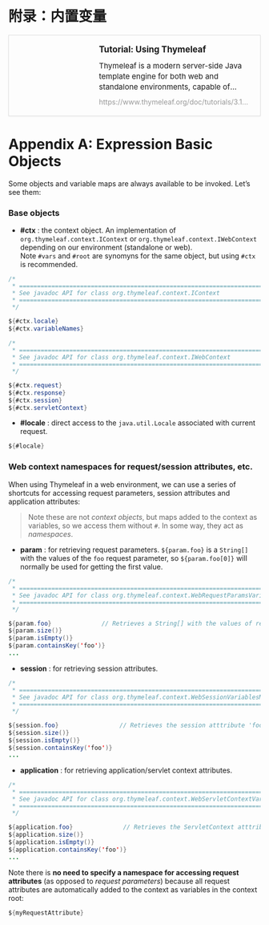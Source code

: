 # 附录：内置变量

<div style="
    border: 1px solid rgb(222, 222, 222);
    box-shadow: rgba(0, 0, 0, 0.06) 0px 1px 3px;
  ">
<style>
.w {
	overflow: hidden;
	margin: 0;
	padding: 0;
	background: none transparent;
	text-align: left;
}
.em > a,
.tc > a,
.th > a {
	background-color: transparent;
	-webkit-text-decoration-skip: objects;
}
.em a:not([href]):not([tabindex]),
.tc a:not([href]):not([tabindex]),
.th a:not([href]):not([tabindex]) {
	color: inherit;
	text-decoration: none;
}
.em a:not([href]):not([tabindex]):focus,
.tc a:not([href]):not([tabindex]):focus,
.th a:not([href]):not([tabindex]):focus {
	outline: 0;
}
.em > a,
.tc > a,
.th > a {
	text-decoration: none;
	color: inherit;
	-ms-touch-action: manipulation;
	touch-action: manipulation;
}
.w {
	line-height: 1.4;
	font-family: -apple-system, system-ui, BlinkMacSystemFont, 'Segoe UI',
		Roboto, 'Helvetica Neue', Arial, sans-serif;
	font-weight: 400;
	font-size: 15px;
	color: inherit;
	-webkit-hyphens: auto;
	-moz-hyphens: auto;
	-ms-hyphens: auto;
	hyphens: auto;
	word-wrap: break-word;
	overflow-wrap: break-word;
}
._rtl {
	direction: rtl;
	text-align: right;
}
.t,
.w,
.wf {
	display: -ms-flexbox;
	display: flex;
	-ms-flex-direction: column;
	flex-direction: column;
	max-width: 100%;
	width: 100%;
}
@supports (-webkit-overflow-scrolling: touch) {
	.w {
		max-width: 100vw;
	}
}
.wc,
.wt {
	overflow: hidden;
}
._sc,
._sm {
	background: inherit;
}
._or .tf {
	-ms-flex-order: 0;
	order: 0;
}
._or .th {
	-ms-flex-order: 1;
	order: 1;
}
._or .td {
	-ms-flex-order: 2;
	order: 2;
}
._alsr._ls .wf {
	-ms-flex-direction: column-reverse;
	flex-direction: column-reverse;
}
._alcr._lc .wf {
	-ms-flex-direction: row-reverse;
	flex-direction: row-reverse;
}
._sc._ls .wt,
._ss._ls .wt {
	padding-left: 0;
	padding-right: 0;
}
._sc._ls._alsd .wt,
._ss._ls._alsd .wt {
	padding-bottom: 0;
}
._sc._ls._alsr .wt,
._ss._ls._alsr .wt {
	padding-top: 0;
}
._sc._lc .wt,
._ss._lc .wt {
	padding-top: 0;
	padding-bottom: 0;
}
._ss._lc._alcd .wt {
	padding-right: 0;
}
._ss._lc._alcr .wt {
	padding-left: 0;
}
._lc .wf {
	-ms-flex-direction: row;
	flex-direction: row;
}
._lc .wt {
	display: -ms-flexbox;
	display: flex;
	-ms-flex: 1;
	flex: 1;
	-ms-flex-align: center;
	align-items: center;
}
._sc._lc._alcd .wf {
	padding-right: 0 !important;
}
._sc._lc._alcr .wf {
	padding-left: 0 !important;
}
.wt {
	padding: 8px 10px;
}
@media (min-width: 360px) {
	.wt {
		padding: 12px 15px;
	}
}
@media (min-width: 600px) {
	.wt {
		padding: 16px 20px;
	}
}
._lc._sm:not(.xd) .wc {
	min-width: 100px;
	width: 100px;
	min-height: 100px;
}
@media (min-width: 360px) {
	._lc._sm:not(.xd) .wc {
		min-width: 110px;
		width: 110px;
		min-height: 110px;
	}
}
@media (min-width: 460px) {
	._lc._sm:not(.xd) .wc {
		min-width: 140px;
		width: 140px;
		min-height: 140px;
	}
}
@media (min-width: 600px) {
	._lc._sm:not(.xd) .wc {
		min-width: 160px;
		width: 160px;
		min-height: 160px;
	}
}
._lc._sm._xd:not(._xf) .wc,
._lc._sm._xf:not(._xd) .wc {
	min-width: 100px;
	width: 100px;
	min-height: 100px;
}
@media (min-width: 360px) {
	._lc._sm._xd:not(._xf) .wc,
	._lc._sm._xf:not(._xd) .wc {
		min-width: 110px;
		width: 110px;
		min-height: 110px;
	}
}
@media (min-width: 600px) {
	._lc._sm._xd:not(._xf) .wc,
	._lc._sm._xf:not(._xd) .wc {
		min-width: 120px;
		width: 120px;
		min-height: 120px;
	}
}
._lc._sm._xd._xf .wc {
	min-width: 100px;
	width: 100px;
	min-height: 100px;
}
._lc._sc:not(.xd) .wc {
	min-width: 92px;
	width: 92px;
	min-height: 92px;
}
@media (min-width: 360px) {
	._lc._sc:not(.xd) .wc {
		min-width: 100px;
		width: 100px;
		min-height: 100px;
	}
}
@media (min-width: 460px) {
	._lc._sc:not(.xd) .wc {
		min-width: 130px;
		width: 130px;
		min-height: 130px;
	}
}
@media (min-width: 600px) {
	._lc._sc:not(.xd) .wc {
		min-width: 145px;
		width: 145px;
		min-height: 145px;
	}
}
._lc._sc._xd:not(._xf) .wc,
._lc._sc._xf:not(._xd) .wc {
	min-width: 92px;
	width: 92px;
	min-height: 92px;
}
@media (min-width: 360px) {
	._lc._sc._xd:not(._xf) .wc,
	._lc._sc._xf:not(._xd) .wc {
		min-width: 100px;
		width: 100px;
		min-height: 100px;
	}
}
@media (min-width: 600px) {
	._lc._sc._xd:not(._xf) .wc,
	._lc._sc._xf:not(._xd) .wc {
		min-width: 110px;
		width: 110px;
		min-height: 110px;
	}
}
._lc._sc._xd._xf .wc {
	min-width: 92px;
	width: 92px;
	min-height: 92px;
}
@supports (-moz-appearance: meterbar) and (all: initial) {
	._lc .wc {
		display: -ms-flexbox;
		display: flex;
		-ms-flex-direction: column;
		flex-direction: column;
		-ms-flex-align: stretch;
		align-items: stretch;
		-ms-flex-line-pack: stretch;
		align-content: stretch;
	}
}
._lc._ss:not(.xd) .wc {
	min-width: 100px;
	width: 100px;
	min-height: 100px;
}
@media (min-width: 360px) {
	._lc._ss:not(.xd) .wc {
		min-width: 110px;
		width: 110px;
		min-height: 110px;
	}
}
@media (min-width: 460px) {
	._lc._ss:not(.xd) .wc {
		min-width: 140px;
		width: 140px;
		min-height: 140px;
	}
}
@media (min-width: 600px) {
	._lc._ss:not(.xd) .wc {
		min-width: 160px;
		width: 160px;
		min-height: 160px;
	}
}
._lc._ss._xd:not(._xf) .wc,
._lc._ss._xf:not(._xd) .wc {
	min-width: 100px;
	width: 100px;
	min-height: 100px;
}
@media (min-width: 360px) {
	._lc._ss._xd:not(._xf) .wc,
	._lc._ss._xf:not(._xd) .wc {
		min-width: 110px;
		width: 110px;
		min-height: 110px;
	}
}
@media (min-width: 600px) {
	._lc._ss._xd:not(._xf) .wc,
	._lc._ss._xf:not(._xd) .wc {
		min-width: 120px;
		width: 120px;
		min-height: 120px;
	}
}
._lc._ss._xd._xf .wc {
	min-width: 100px;
	width: 100px;
	min-height: 100px;
}
._sc .wf {
	padding: 8px;
}
@media (min-width: 360px) {
	._sc:not(._xd):not(._xf) .wf {
		padding: 10px;
	}
}
@media (min-width: 460px) {
	._sc:not(._xd):not(._xf) .wf {
		padding: 12px;
	}
}
@media (min-width: 600px) {
	._sc:not(._xd):not(._xf) .wf {
		padding: 16px;
	}
}
._ls .th {
	-webkit-line-clamp: 2;
}
._ls._lh10 .th {
	max-height: 2em;
}
._ls._lh11 .th {
	max-height: 2.2em;
}
._ls._lh12 .th {
	max-height: 2.4em;
}
._ls._lh13 .th {
	max-height: 2.6em;
}
._ls._lh14 .th {
	max-height: 2.8em;
}
._ls._lh15 .th {
	max-height: 3em;
}
._ls .td {
	-webkit-line-clamp: 3;
}
._ls._lh10 .td {
	max-height: 3em;
}
._ls._lh11 .td {
	max-height: 3.3em;
}
._ls._lh12 .td {
	max-height: 3.6em;
}
._ls._lh13 .td {
	max-height: 3.9em;
}
._ls._lh14 .td {
	max-height: 4.2em;
}
._ls._lh15 .td {
	max-height: 4.5em;
}
._ls .twd {
	display: none;
}
@media (max-width: 459px) {
	._lc .ti,
	._lc .tm,
	._lc .tw + .tx,
	._lc .twt {
		display: none;
	}
}
@media (min-width: 460px) {
	._lc .twd {
		display: none;
	}
}
._lc:not(._ap):not(._ts) .th {
	-webkit-line-clamp: 3;
}
._lc:not(._ap):not(._ts)._lh10 .th {
	max-height: 3em;
}
._lc:not(._ap):not(._ts)._lh11 .th {
	max-height: 3.3em;
}
._lc:not(._ap):not(._ts)._lh12 .th {
	max-height: 3.6em;
}
._lc:not(._ap):not(._ts)._lh13 .th {
	max-height: 3.9em;
}
._lc:not(._ap):not(._ts)._lh14 .th {
	max-height: 4.2em;
}
._lc:not(._ap):not(._ts)._lh15 .th {
	max-height: 4.5em;
}
@media (max-width: 359px) {
	._lc:not(._ap):not(._ts) .td {
		display: none;
	}
}
@media (min-width: 360px) {
	._lc:not(._ap):not(._ts) .th {
		-webkit-line-clamp: 2;
	}
	._lc:not(._ap):not(._ts)._lh10 .th {
		max-height: 2em;
	}
	._lc:not(._ap):not(._ts)._lh11 .th {
		max-height: 2.2em;
	}
	._lc:not(._ap):not(._ts)._lh12 .th {
		max-height: 2.4em;
	}
	._lc:not(._ap):not(._ts)._lh13 .th {
		max-height: 2.6em;
	}
	._lc:not(._ap):not(._ts)._lh14 .th {
		max-height: 2.8em;
	}
	._lc:not(._ap):not(._ts)._lh15 .th {
		max-height: 3em;
	}
	._lc:not(._ap):not(._ts) .td {
		-webkit-line-clamp: 1;
	}
	._lc:not(._ap):not(._ts)._lh10 .td {
		max-height: 1em;
	}
	._lc:not(._ap):not(._ts)._lh11 .td {
		max-height: 1.1em;
	}
	._lc:not(._ap):not(._ts)._lh12 .td {
		max-height: 1.2em;
	}
	._lc:not(._ap):not(._ts)._lh13 .td {
		max-height: 1.3em;
	}
	._lc:not(._ap):not(._ts)._lh14 .td {
		max-height: 1.4em;
	}
	._lc:not(._ap):not(._ts)._lh15 .td {
		max-height: 1.5em;
	}
}
@media (min-width: 460px) {
	._lc:not(._ap):not(._ts) .td {
		-webkit-line-clamp: 2;
	}
	._lc:not(._ap):not(._ts)._lh10 .td {
		max-height: 2em;
	}
	._lc:not(._ap):not(._ts)._lh11 .td {
		max-height: 2.2em;
	}
	._lc:not(._ap):not(._ts)._lh12 .td {
		max-height: 2.4em;
	}
	._lc:not(._ap):not(._ts)._lh13 .td {
		max-height: 2.6em;
	}
	._lc:not(._ap):not(._ts)._lh14 .td {
		max-height: 2.8em;
	}
	._lc:not(._ap):not(._ts)._lh15 .td {
		max-height: 3em;
	}
}
._lc._ap:not(._ts) .th {
	-webkit-line-clamp: 3;
}
._lc._ap:not(._ts)._lh10 .th {
	max-height: 3em;
}
._lc._ap:not(._ts)._lh11 .th {
	max-height: 3.3em;
}
._lc._ap:not(._ts)._lh12 .th {
	max-height: 3.6em;
}
._lc._ap:not(._ts)._lh13 .th {
	max-height: 3.9em;
}
._lc._ap:not(._ts)._lh14 .th {
	max-height: 4.2em;
}
._lc._ap:not(._ts)._lh15 .th {
	max-height: 4.5em;
}
._lc._ap:not(._ts) .td {
	-webkit-line-clamp: 2;
}
._lc._ap:not(._ts)._lh10 .td {
	max-height: 2em;
}
._lc._ap:not(._ts)._lh11 .td {
	max-height: 2.2em;
}
._lc._ap:not(._ts)._lh12 .td {
	max-height: 2.4em;
}
._lc._ap:not(._ts)._lh13 .td {
	max-height: 2.6em;
}
._lc._ap:not(._ts)._lh14 .td {
	max-height: 2.8em;
}
._lc._ap:not(._ts)._lh15 .td {
	max-height: 3em;
}
@media (min-width: 360px) {
	._lc._ap:not(._ts) .th {
		-webkit-line-clamp: 2;
	}
	._lc._ap:not(._ts)._lh10 .th {
		max-height: 2em;
	}
	._lc._ap:not(._ts)._lh11 .th {
		max-height: 2.2em;
	}
	._lc._ap:not(._ts)._lh12 .th {
		max-height: 2.4em;
	}
	._lc._ap:not(._ts)._lh13 .th {
		max-height: 2.6em;
	}
	._lc._ap:not(._ts)._lh14 .th {
		max-height: 2.8em;
	}
	._lc._ap:not(._ts)._lh15 .th {
		max-height: 3em;
	}
	._lc._ap:not(._ts) .td {
		-webkit-line-clamp: 3;
	}
	._lc._ap:not(._ts)._lh10 .td {
		max-height: 3em;
	}
	._lc._ap:not(._ts)._lh11 .td {
		max-height: 3.3em;
	}
	._lc._ap:not(._ts)._lh12 .td {
		max-height: 3.6em;
	}
	._lc._ap:not(._ts)._lh13 .td {
		max-height: 3.9em;
	}
	._lc._ap:not(._ts)._lh14 .td {
		max-height: 4.2em;
	}
	._lc._ap:not(._ts)._lh15 .td {
		max-height: 4.5em;
	}
}
@media (min-width: 460px) {
	._lc._ap:not(._ts) .td {
		-webkit-line-clamp: 4;
	}
	._lc._ap:not(._ts)._lh10 .td {
		max-height: 4em;
	}
	._lc._ap:not(._ts)._lh11 .td {
		max-height: 4.4em;
	}
	._lc._ap:not(._ts)._lh12 .td {
		max-height: 4.8em;
	}
	._lc._ap:not(._ts)._lh13 .td {
		max-height: 5.2em;
	}
	._lc._ap:not(._ts)._lh14 .td {
		max-height: 5.6em;
	}
	._lc._ap:not(._ts)._lh15 .td {
		max-height: 6em;
	}
}
._lc._ts .th {
	-webkit-line-clamp: 1;
}
._lc._ts._lh10 .th {
	max-height: 1em;
}
._lc._ts._lh11 .th {
	max-height: 1.1em;
}
._lc._ts._lh12 .th {
	max-height: 1.2em;
}
._lc._ts._lh13 .th {
	max-height: 1.3em;
}
._lc._ts._lh14 .th {
	max-height: 1.4em;
}
._lc._ts._lh15 .th {
	max-height: 1.5em;
}
._lc._ts .td {
	-webkit-line-clamp: 2;
}
._lc._ts._lh10 .td {
	max-height: 2em;
}
._lc._ts._lh11 .td {
	max-height: 2.2em;
}
._lc._ts._lh12 .td {
	max-height: 2.4em;
}
._lc._ts._lh13 .td {
	max-height: 2.6em;
}
._lc._ts._lh14 .td {
	max-height: 2.8em;
}
._lc._ts._lh15 .td {
	max-height: 3em;
}
@media (min-width: 460px) {
	._lc._ts .th {
		-webkit-line-clamp: 1;
	}
	._lc._ts._lh10 .th {
		max-height: 1em;
	}
	._lc._ts._lh11 .th {
		max-height: 1.1em;
	}
	._lc._ts._lh12 .th {
		max-height: 1.2em;
	}
	._lc._ts._lh13 .th {
		max-height: 1.3em;
	}
	._lc._ts._lh14 .th {
		max-height: 1.4em;
	}
	._lc._ts._lh15 .th {
		max-height: 1.5em;
	}
	._lc._ts .td {
		-webkit-line-clamp: 3;
	}
	._lc._ts._lh10 .td {
		max-height: 3em;
	}
	._lc._ts._lh11 .td {
		max-height: 3.3em;
	}
	._lc._ts._lh12 .td {
		max-height: 3.6em;
	}
	._lc._ts._lh13 .td {
		max-height: 3.9em;
	}
	._lc._ts._lh14 .td {
		max-height: 4.2em;
	}
	._lc._ts._lh15 .td {
		max-height: 4.5em;
	}
}
@media (min-width: 460px) {
	._lc._xf:not(._xd)._ts .td {
		-webkit-line-clamp: 2;
	}
	._lc._xf:not(._xd)._ts._lh10 .td {
		max-height: 2em;
	}
	._lc._xf:not(._xd)._ts._lh11 .td {
		max-height: 2.2em;
	}
	._lc._xf:not(._xd)._ts._lh12 .td {
		max-height: 2.4em;
	}
	._lc._xf:not(._xd)._ts._lh13 .td {
		max-height: 2.6em;
	}
	._lc._xf:not(._xd)._ts._lh14 .td {
		max-height: 2.8em;
	}
	._lc._xf:not(._xd)._ts._lh15 .td {
		max-height: 3em;
	}
}
@media (min-width: 460px) {
	._lc._xf:not(._xd)._tl .td,
	._lc._xf:not(._xd)._tm .td {
		-webkit-line-clamp: 1;
	}
	._lc._xf:not(._xd)._tl._lh10 .td,
	._lc._xf:not(._xd)._tm .td {
		max-height: 1em;
	}
	._lc._xf:not(._xd)._tl._lh11 .td,
	._lc._xf:not(._xd)._tm .td {
		max-height: 1.1em;
	}
	._lc._xf:not(._xd)._tl._lh12 .td,
	._lc._xf:not(._xd)._tm .td {
		max-height: 1.2em;
	}
	._lc._xf:not(._xd)._tl._lh13 .td,
	._lc._xf:not(._xd)._tm .td {
		max-height: 1.3em;
	}
	._lc._xf:not(._xd)._tl._lh14 .td,
	._lc._xf:not(._xd)._tm .td {
		max-height: 1.4em;
	}
	._lc._xf:not(._xd)._tl._lh15 .td,
	._lc._xf:not(._xd)._tm .td {
		max-height: 1.5em;
	}
}
.t {
	-webkit-hyphens: auto;
	-moz-hyphens: auto;
	-ms-hyphens: auto;
	hyphens: auto;
}
.td,
.th {
	overflow: hidden;
	text-overflow: ellipsis;
	display: block;
}
@supports (display: -webkit-box) {
	.td,
	.th {
		display: -webkit-box;
		-webkit-box-orient: vertical;
	}
}
.td {
	vertical-align: inherit;
}
.tf,
.th {
	margin-bottom: 0.5em;
}
.td {
	margin-bottom: 0.6em;
}
._od .td:last-child,
._od .tf:last-child,
._od .th:last-child {
	margin-bottom: 0 !important;
}
._or .td {
	margin-bottom: 0 !important;
}
.tf {
	display: -ms-flexbox;
	display: flex;
	-ms-flex-align: center;
	align-items: center;
}
.tc {
	-ms-flex: 1;
	flex: 1;
	white-space: nowrap;
	overflow: hidden;
	text-overflow: ellipsis;
}
.tim {
	display: block;
	min-width: 16px;
	min-height: 16px;
	width: 1em;
	height: 1em;
	margin-right: 6px;
}
._rtl .tim {
	margin-left: 6px;
	margin-right: 0;
}
.tx {
	opacity: 0.3;
	margin: 0 0.25em;
}
.tx:last-child {
	display: none !important;
}
._hd .td,
._hf .tf {
	display: none;
}
._hw .ti,
._hw .tw,
._hw .tw + .tx {
	display: none;
}
._hm .tm,
._hm .tw + .tx {
	display: none;
}
._hwi .ti {
	display: none;
}
._hwt .tw,
._hwt .tw + .tx {
	display: none;
}
._hmt .tmt,
._hmt .tmt + .tx {
	display: none;
}
._hmd .tm .tx,
._hmd .tmd {
	display: none;
}
._od._hf .td {
	margin-bottom: 0 !important;
}
._od._hd._hf .th,
._or._hd .th {
	margin-bottom: 0 !important;
}
@media (min-width: 460px) {
	.td {
		margin-bottom: 0.7em;
	}
}
._ffsa {
	font-family: -apple-system, system-ui, BlinkMacSystemFont, 'Segoe UI',
		Roboto, 'Helvetica Neue', Arial, sans-serif;
}
._ffse {
	font-family: Georgia, 'Times New Roman', Times, serif;
}
._ffmo {
	font-family: Menlo, Monaco, Consolas, 'Liberation Mono', 'Courier New',
		monospace;
}
._ffco {
	font-family: 'Comic Sans MS', 'Comic Sans', cursive;
}
._fwn {
	font-weight: 400;
}
._fwb {
	font-weight: 700;
}
._fsi {
	font-style: italic;
}
._fsn {
	font-style: normal;
}
._ttn {
	text-transform: none;
}
._ttu {
	text-transform: uppercase;
	letter-spacing: 0.025em;
}
._lh10 {
	line-height: 1;
}
._lh11 {
	line-height: 1.1;
}
._lh12 {
	line-height: 1.2;
}
._lh13 {
	line-height: 1.3;
}
._lh14 {
	line-height: 1.4;
}
._lh15 {
	line-height: 1.5;
}
._f3m {
	font-size: 11px;
}
._f0,
._f1m,
._f2m,
._f3m {
	font-size: 12px;
}
._f1p,
._f2p {
	font-size: 13px;
}
._f3p {
	font-size: 14px;
}
._f4p {
	font-size: 16px;
}
@media (min-width: 360px) {
	._f0 {
		font-size: 13px;
	}
	._f1p {
		font-size: 14px;
	}
	._f2p {
		font-size: 15px;
	}
	._f3p {
		font-size: 16px;
	}
	._f4p {
		font-size: 18px;
	}
}
@media (min-width: 460px) {
	._f1m {
		font-size: 13px;
	}
	._f0 {
		font-size: 14px;
	}
	._f1p {
		font-size: 15px;
	}
	._f2p {
		font-size: 16px;
	}
	._f3p {
		font-size: 18px;
	}
	._f4p {
		font-size: 21px;
	}
}
@media (min-width: 600px) {
	._f3m {
		font-size: 12px;
	}
	._f2m {
		font-size: 13px;
	}
	._f1m {
		font-size: 14px;
	}
	._f0 {
		font-size: 15px;
	}
	._f1p {
		font-size: 17px;
	}
	._f2p {
		font-size: 18px;
	}
	._f3p {
		font-size: 21px;
	}
	._f4p {
		font-size: 24px;
	}
}
.e {
	overflow: hidden;
	position: relative;
	width: 100%;
}
.e ._ls {
	height: 0;
	padding-bottom: 56.25%;
}
@supports (-moz-appearance: meterbar) and (all: initial) {
	._lc .e {
		-ms-flex: 1;
		flex: 1;
	}
}
._lc:not(._ap) .e {
	height: 100%;
	padding-bottom: 0;
}
.em {
	position: absolute;
	width: 100%;
	height: 100%;
}
.c,
.co {
	position: absolute;
	width: 100%;
	height: 100%;
}
.c {
	display: block;
	width: 100%;
	height: 100%;
	background: no-repeat center;
	background-size: cover;
}
.c {
	z-index: 20;
}
.co {
	z-index: 30;
}
.pr {
	position: absolute;
	width: 100%;
	height: 100%;
	z-index: 10;
}
.pr > video {
	width: 100%;
	height: 100%;
}
.pr .plyr {
	height: 100%;
}
.pv {
	display: block;
	width: 100%;
	height: 100%;
}
.w {
	background-color: inherit;
}
.t {
	line-height: 1.4;
	color: inherit;
}
.th {
	color: inherit;
}
.tf {
	color: #999;
}
.tw {
	color: #999;
}
</style>
  <div class="w __if _lc _sm _od _alsd _alcd _lh14 _xm _xi _ts _dm">
    <div class="wf">
      <div class="wc">
        <div class="e">
          <div class="em">
            <a href="https://www.thymeleaf.org/doc/tutorials/3.1/usingthymeleaf.html#appendix-a-expression-basic-objects" target="_blank" rel="noopener" data-do-not-bind-click="" class="c" style="
                background-image: url('https://www.thymeleaf.org/doc/images/favicon.ico');
              "></a>
          </div>
        </div>
      </div>
      <div class="wt">
        <div class="t _f0 _ffsa _fsn _fwn">
          <div class="th _f1p _fsn _fwb">
            <a href="https://www.thymeleaf.org/doc/tutorials/3.1/usingthymeleaf.html#appendix-a-expression-basic-objects" target="_blank" rel="noopener" class="thl">Tutorial: Using Thymeleaf</a>
          </div>
          <div class="td">Thymeleaf is a modern server-side Java template engine for both web and standalone environments, capable of processing HTML, XML, JavaScript, CSS and even plain text.</div>
          <div class="tf _f1m">
            <div class="tc">
              <a href="https://www.thymeleaf.org/doc/tutorials/3.1/usingthymeleaf.html#appendix-a-expression-basic-objects" target="_blank" rel="noopener" class="tw _f1m"><span class="twt">https://www.thymeleaf.org/doc/tutorials/3.1/usingthymeleaf.html#appendix-a-expression-basic-objects</span><span class="twd">https://www.thymeleaf.org/doc/tutorials/3.1/usingthymeleaf.html#appendix-a-expression-basic-objects</span></a>
            </div>
          </div>
        </div>
      </div>
    </div>
  </div>
</div>

# Appendix A: Expression Basic Objects

Some objects and variable maps are always available to be invoked. Let’s see them:

### Base objects

*  **#ctx** : the context object. An implementation of `org.thymeleaf.context.IContext` or `org.thymeleaf.context.IWebContext` depending on our environment (standalone or web).  
  Note `#vars` and `#root` are synomyns for the same object, but using `#ctx` is recommended.

```java
/*
 * ======================================================================
 * See javadoc API for class org.thymeleaf.context.IContext
 * ======================================================================
 */

${#ctx.locale}
${#ctx.variableNames}

/*
 * ======================================================================
 * See javadoc API for class org.thymeleaf.context.IWebContext
 * ======================================================================
 */

${#ctx.request}
${#ctx.response}
${#ctx.session}
${#ctx.servletContext}
```

*  **#locale** : direct access to the `java.util.Locale` associated with current request.

```java
${#locale}
```

### Web context namespaces for request/session attributes, etc.

When using Thymeleaf in a web environment, we can use a series of shortcuts for accessing request parameters, session attributes and application attributes:

> Note these are not *context objects*, but maps added to the context as variables, so we access them without `#`. In some way, they act as *namespaces*.

* **param** : for retrieving request parameters. `${param.foo}` is a `String[]` with the values of the `foo` request parameter, so `${param.foo[0]}` will normally be used for getting the first value.

```java
/*
 * ============================================================================
 * See javadoc API for class org.thymeleaf.context.WebRequestParamsVariablesMap
 * ============================================================================
 */

${param.foo}              // Retrieves a String[] with the values of request parameter 'foo'
${param.size()}
${param.isEmpty()}
${param.containsKey('foo')}
...
```

* **session** : for retrieving session attributes.

```java
/*
 * ======================================================================
 * See javadoc API for class org.thymeleaf.context.WebSessionVariablesMap
 * ======================================================================
 */

${session.foo}                 // Retrieves the session atttribute 'foo'
${session.size()}
${session.isEmpty()}
${session.containsKey('foo')}
...
```

* **application** : for retrieving application/servlet context attributes.

```java
/*
 * =============================================================================
 * See javadoc API for class org.thymeleaf.context.WebServletContextVariablesMap
 * =============================================================================
 */

${application.foo}              // Retrieves the ServletContext atttribute 'foo'
${application.size()}
${application.isEmpty()}
${application.containsKey('foo')}
...
```

Note there is **no need to specify a namespace for accessing request attributes** (as opposed to *request parameters*) because all request attributes are automatically added to the context as variables in the context root:

```java
${myRequestAttribute}
```
